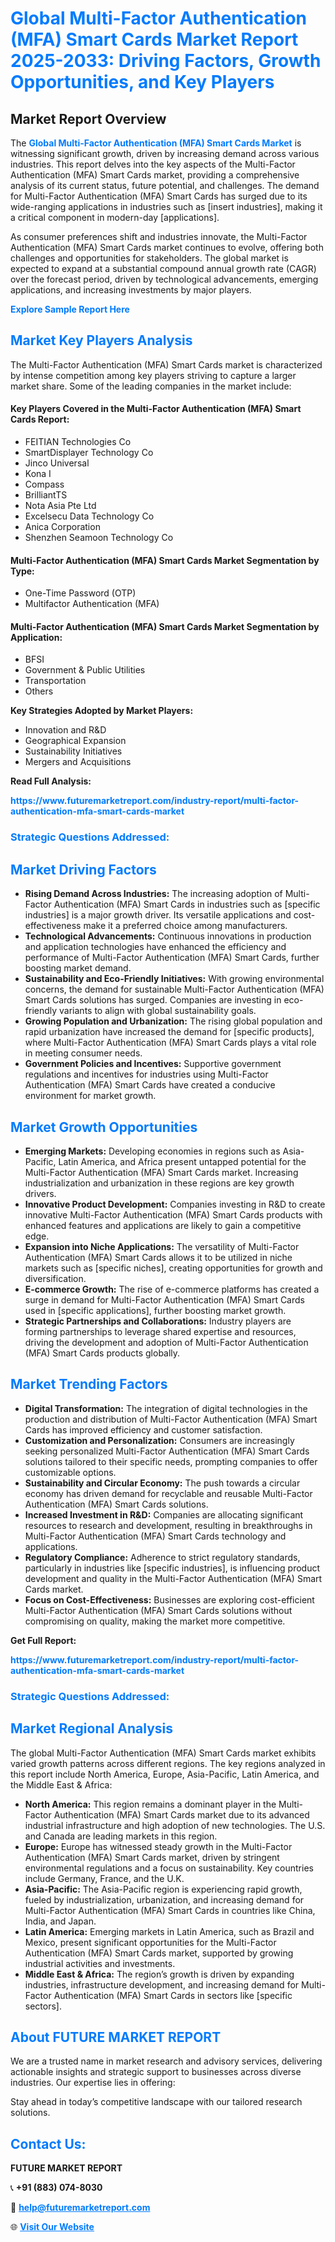 <h1 style="color: #007BFF;">Global Multi-Factor Authentication (MFA) Smart Cards Market Report 2025-2033: Driving Factors, Growth Opportunities, and Key Players</h1>

<section id="overview">
<h2>Market Report Overview</h2>
<p>The <a href="https://www.futuremarketreport.com/industry-report/multi-factor-authentication-mfa-smart-cards-market" style="color: #007BFF; text-decoration: none;"><strong>Global Multi-Factor Authentication (MFA) Smart Cards Market</strong></a> is witnessing significant growth, driven by increasing demand across various industries. This report delves into the key aspects of the Multi-Factor Authentication (MFA) Smart Cards market, providing a comprehensive analysis of its current status, future potential, and challenges. The demand for Multi-Factor Authentication (MFA) Smart Cards has surged due to its wide-ranging applications in industries such as [insert industries], making it a critical component in modern-day [applications].</p>
<p>As consumer preferences shift and industries innovate, the Multi-Factor Authentication (MFA) Smart Cards market continues to evolve, offering both challenges and opportunities for stakeholders. The global market is expected to expand at a substantial compound annual growth rate (CAGR) over the forecast period, driven by technological advancements, emerging applications, and increasing investments by major players.</p>
</section>

<section id="overview">
<p><a href="https://www.futuremarketreport.com/request-sample/reportId=34924" style="color: #007BFF; text-decoration: none;"><strong>Explore Sample Report Here</strong></a></p>
</section>

<section id="key-players">
<h2 style="color: #007BFF;">Market Key Players Analysis</h2>
<p>The Multi-Factor Authentication (MFA) Smart Cards market is characterized by intense competition among key players striving to capture a larger market share. Some of the leading companies in the market include:</p>
<h4>Key Players Covered in the Multi-Factor Authentication (MFA) Smart Cards Report:</h4>
<ul><li>FEITIAN Technologies Co</li><li>SmartDisplayer Technology Co</li><li>Jinco Universal</li><li>Kona I</li><li>Compass</li><li>BrilliantTS</li><li>Nota Asia Pte Ltd</li><li>Excelsecu Data Technology Co</li><li>Anica Corporation</li><li>Shenzhen Seamoon Technology Co</li></ul>
<h4>Multi-Factor Authentication (MFA) Smart Cards Market Segmentation by Type:</h4>
<ul><li>One-Time Password (OTP)</li><li>Multifactor Authentication (MFA)</li></ul>

<h4>Multi-Factor Authentication (MFA) Smart Cards Market Segmentation by Application:</h4>
<ul><li>BFSI</li><li>Government &amp; Public Utilities</li><li>Transportation</li><li>Others</li></ul>
<p><strong>Key Strategies Adopted by Market Players:</strong></p>
<ul>
<li>Innovation and R&D</li>
<li>Geographical Expansion</li>
<li>Sustainability Initiatives</li>
<li>Mergers and Acquisitions</li>
</ul>
</section>

<section>
<p><strong>Read Full Analysis: </strong></p><a href="https://www.futuremarketreport.com/industry-report/multi-factor-authentication-mfa-smart-cards-market" style="color: #007BFF; text-decoration: none;"><strong>https://www.futuremarketreport.com/industry-report/multi-factor-authentication-mfa-smart-cards-market</strong></a>
<h3 style="color: #007BFF;">Strategic Questions Addressed:</h3>
</section>

<section id="driving-factors">
<h2 style="color: #007BFF;">Market Driving Factors</h2>
<ul>
<li><strong>Rising Demand Across Industries:</strong> The increasing adoption of Multi-Factor Authentication (MFA) Smart Cards in industries such as [specific industries] is a major growth driver. Its versatile applications and cost-effectiveness make it a preferred choice among manufacturers.</li>
<li><strong>Technological Advancements:</strong> Continuous innovations in production and application technologies have enhanced the efficiency and performance of Multi-Factor Authentication (MFA) Smart Cards, further boosting market demand.</li>
<li><strong>Sustainability and Eco-Friendly Initiatives:</strong> With growing environmental concerns, the demand for sustainable Multi-Factor Authentication (MFA) Smart Cards solutions has surged. Companies are investing in eco-friendly variants to align with global sustainability goals.</li>
<li><strong>Growing Population and Urbanization:</strong> The rising global population and rapid urbanization have increased the demand for [specific products], where Multi-Factor Authentication (MFA) Smart Cards plays a vital role in meeting consumer needs.</li>
<li><strong>Government Policies and Incentives:</strong> Supportive government regulations and incentives for industries using Multi-Factor Authentication (MFA) Smart Cards have created a conducive environment for market growth.</li>
</ul>
</section>

<section id="growth-opportunities">
<h2 style="color: #007BFF;">Market Growth Opportunities</h2>
<ul>
<li><strong>Emerging Markets:</strong> Developing economies in regions such as Asia-Pacific, Latin America, and Africa present untapped potential for the Multi-Factor Authentication (MFA) Smart Cards market. Increasing industrialization and urbanization in these regions are key growth drivers.</li>
<li><strong>Innovative Product Development:</strong> Companies investing in R&D to create innovative Multi-Factor Authentication (MFA) Smart Cards products with enhanced features and applications are likely to gain a competitive edge.</li>
<li><strong>Expansion into Niche Applications:</strong> The versatility of Multi-Factor Authentication (MFA) Smart Cards allows it to be utilized in niche markets such as [specific niches], creating opportunities for growth and diversification.</li>
<li><strong>E-commerce Growth:</strong> The rise of e-commerce platforms has created a surge in demand for Multi-Factor Authentication (MFA) Smart Cards used in [specific applications], further boosting market growth.</li>
<li><strong>Strategic Partnerships and Collaborations:</strong> Industry players are forming partnerships to leverage shared expertise and resources, driving the development and adoption of Multi-Factor Authentication (MFA) Smart Cards products globally.</li>
</ul>
</section>

<section id="trending-factors">
<h2 style="color: #007BFF;">Market Trending Factors</h2>
<ul>
<li><strong>Digital Transformation:</strong> The integration of digital technologies in the production and distribution of Multi-Factor Authentication (MFA) Smart Cards has improved efficiency and customer satisfaction.</li>
<li><strong>Customization and Personalization:</strong> Consumers are increasingly seeking personalized Multi-Factor Authentication (MFA) Smart Cards solutions tailored to their specific needs, prompting companies to offer customizable options.</li>
<li><strong>Sustainability and Circular Economy:</strong> The push towards a circular economy has driven demand for recyclable and reusable Multi-Factor Authentication (MFA) Smart Cards solutions.</li>
<li><strong>Increased Investment in R&D:</strong> Companies are allocating significant resources to research and development, resulting in breakthroughs in Multi-Factor Authentication (MFA) Smart Cards technology and applications.</li>
<li><strong>Regulatory Compliance:</strong> Adherence to strict regulatory standards, particularly in industries like [specific industries], is influencing product development and quality in the Multi-Factor Authentication (MFA) Smart Cards market.</li>
<li><strong>Focus on Cost-Effectiveness:</strong> Businesses are exploring cost-efficient Multi-Factor Authentication (MFA) Smart Cards solutions without compromising on quality, making the market more competitive.</li>
</ul>
</section>

<section>
<p><strong>Get Full Report: </strong></p><a href="https://www.futuremarketreport.com/industry-report/multi-factor-authentication-mfa-smart-cards-market" style="color: #007BFF; text-decoration: none;"><strong>https://www.futuremarketreport.com/industry-report/multi-factor-authentication-mfa-smart-cards-market</strong></a>
<h3 style="color: #007BFF;">Strategic Questions Addressed:</h3>
</section>


<section id="regional-analysis">
<h2 style="color: #007BFF;">Market Regional Analysis</h2>
<p>The global Multi-Factor Authentication (MFA) Smart Cards market exhibits varied growth patterns across different regions. The key regions analyzed in this report include North America, Europe, Asia-Pacific, Latin America, and the Middle East & Africa:</p>
<ul>
<li><strong>North America:</strong> This region remains a dominant player in the Multi-Factor Authentication (MFA) Smart Cards market due to its advanced industrial infrastructure and high adoption of new technologies. The U.S. and Canada are leading markets in this region.</li>
<li><strong>Europe:</strong> Europe has witnessed steady growth in the Multi-Factor Authentication (MFA) Smart Cards market, driven by stringent environmental regulations and a focus on sustainability. Key countries include Germany, France, and the U.K.</li>
<li><strong>Asia-Pacific:</strong> The Asia-Pacific region is experiencing rapid growth, fueled by industrialization, urbanization, and increasing demand for Multi-Factor Authentication (MFA) Smart Cards in countries like China, India, and Japan.</li>
<li><strong>Latin America:</strong> Emerging markets in Latin America, such as Brazil and Mexico, present significant opportunities for the Multi-Factor Authentication (MFA) Smart Cards market, supported by growing industrial activities and investments.</li>
<li><strong>Middle East & Africa:</strong> The region’s growth is driven by expanding industries, infrastructure development, and increasing demand for Multi-Factor Authentication (MFA) Smart Cards in sectors like [specific sectors].</li>
</ul>
</section>

<footer>
<h2 style="color: #007BFF;">About FUTURE MARKET REPORT</h2>
<p>We are a trusted name in market research and advisory services, delivering actionable insights and strategic support to businesses across diverse industries. Our expertise lies in offering:</p>

<p>Stay ahead in today’s competitive landscape with our tailored research solutions.</p>

<h2 style="color: #007BFF;">Contact Us:</h2>
<p><strong>FUTURE MARKET REPORT</strong></p>
<p>📞 <strong>+91 (883) 074-8030</strong></p>
<p>📧 <strong><a href="mailto:help@futuremarketreport.com" style="color: #007BFF;">help@futuremarketreport.com</a></strong></p>
<p>🌐 <strong><a href="https://www.futuremarketreport.com/" style="color: #007BFF;">Visit Our Website</a></strong></p>
</footer>